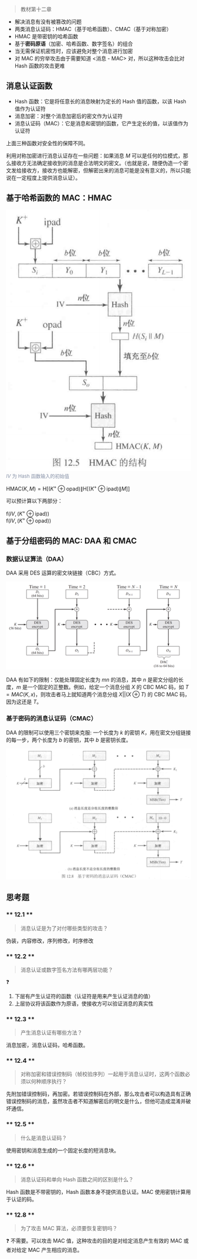 > 教材第十二章

- 解决消息有没有被篡改的问题
- 两类消息认证码：HMAC（基于哈希函数）、CMAC（基于对称加密）
- HMAC 是带密钥的哈希函数
- 基于**密码原语**（加密、哈希函数、数字签名）的组合
- 当无需保证机密性时，应该避免对整个消息进行加密
- 对 MAC 的穷举攻击由于需要知道 <消息 - MAC> 对，所以这种攻击会比对 Hash 函数的攻击更难


## 消息认证函数

- Hash 函数：它是将任意长的消息映射为定长的 Hash 值的函数，以该 Hash 值作为认证符
- 消息加密：对整个消息加密后的密文作为认证符
- 消息认证码（MAC）：它是消息和密钥的函数，它产生定长的值，以该值作为认证符

上面三种函数对安全性的保障不同。

利用对称加密进行消息认证存在一些问题：如果消息 $M$ 可以是任何的位模式，那么接收方无法确定接收到的消息是合法明文的密文。（也就是说，随便伪造一个密文发给接收方，接收方也能解密，但解密出来的消息可能是没有意义的，所以只能说在一定程度上提供消息认证）。


## 基于哈希函数的 MAC：HMAC

![](_images/summary-message-authentication-1.png ':size=40%')
<font size="2" color="#8590a6">$IV$ 为 Hash 函数输入的初始值</font>


$\mathrm{HMAC}(K, M)=\mathrm{H}\left[\left(K^{+} \oplus \mathrm{opad}\right)\left\|\mathrm{H}\left[\left(K^{+} \oplus \mathrm{ipad}\right) \| M\right]\right]\right.$

可以预计算以下两部分：

$\mathrm{f}\left(IV,\left(K^{+} \oplus \mathrm{ipad}\right)\right)$  
$\mathrm{f}\left(IV,\left(K^{+} \oplus \mathrm{opad}\right)\right)$

## 基于分组密码的 MAC: DAA 和 CMAC

### 数据认证算法（DAA）

DAA 采用 DES 运算的密文块链接（CBC）方式。

![](_images/summary-message-authentication-2.png ':size=70%')

DAA 有如下的限制：仅能处理固定长度为 $mn$ 的消息，其中 $n$ 是密文分组的长度，$m$ 是一个固定的正整数。例如，给定一个消息分组 $X$ 的 CBC MAC 码，如 $T = MAC(K,x)$，则攻击者马上就知道两个消息分组 $X||(X \oplus T)$ 的 CBC MAC 码，因为这还是 $T$。

### 基于密码的消息认证码（CMAC）

DAA 的限制可以使用三个密钥来克服: 一个长度为 $k$ 的密钥 $K$，用在密文分组链接的每一步，两个长度为 $b$ 的密钥，其中 $b$ 是密钥长度。

![](_images/summary-message-authentication-3.png ':size=70%')

## 思考题

<!-- tabs:start -->

### ** 12.1 **

> 消息认证是为了对付哪些类型的攻击？

伪装，内容修改，序列修改，时序修改

### ** 12.2 **

> 消息认证或数字签名方法有哪两层功能？ 

❓
1. 下层有产生认证符的函数（认证符是用来产生认证消息的值）
2. 上层协议将该函数作为原语，使接收方可以验证消息的真实性


### ** 12.3 **

> 产生消息认证有哪些方法？

消息加密，消息认证码，哈希函数。

### ** 12.4 **

> 对称加密和错误控制码（帧校验序列）一起用于消息认证时，这两个函数必须以何种顺序执行？

先附加错误控制码，再加密。若错误控制码在外部，那么攻击者可以构造具有正确错误控制码的消息，虽然攻击者不知道解密后的明文是什么，但他可造成混淆并破坏通信。

### ** 12.5 **

> 什么是消息认证码？

使用密钥和消息生成的一个固定长度的短消息块。

### ** 12.6 **

> 消息认证码和单向 Hash 函数之间的区别是什么？

Hash 函数是不带密钥的，Hash 函数本身不提供消息认证。MAC 使用密钥计算用于认证的码。

### ** 12.8 **

> 为了攻击 MAC 算法，必须要恢复密钥吗？

❓ 不需要。可以攻击 MAC 值，这种攻击的目的是对给定消息产生有效的 MAC 或者对给定 MAC 产生相应的消息。

<!-- tabs:end -->